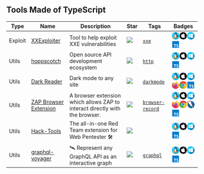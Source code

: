 
## Tools Made of TypeScript

| Type | Name | Description | Star | Tags | Badges |
| --- | --- | --- | --- | --- | --- |
|Exploit|[XXExploiter](https://github.com/luisfontes19/xxexploiter)|Tool to help exploit XXE vulnerabilities|![](https://img.shields.io/github/stars/luisfontes19/xxexploiter?label=%20)|[`xxe`](/categorize/tags/xxe.md)|![linux](/images/linux.png)![macos](/images/apple.png)![windows](/images/windows.png)[![TypeScript](/images/typescript.png)](/categorize/langs/TypeScript.md)|
|Utils|[hoppscotch](https://github.com/hoppscotch/hoppscotch)|Open source API development ecosystem|![](https://img.shields.io/github/stars/hoppscotch/hoppscotch?label=%20)|[`http`](/categorize/tags/http.md)|![linux](/images/linux.png)![macos](/images/apple.png)![windows](/images/windows.png)[![TypeScript](/images/typescript.png)](/categorize/langs/TypeScript.md)|
|Utils|[Dark Reader](https://github.com/darkreader/darkreader)|Dark mode to any site|![](https://img.shields.io/github/stars/darkreader/darkreader?label=%20)|[`darkmode`](/categorize/tags/darkmode.md)|![linux](/images/linux.png)![macos](/images/apple.png)![windows](/images/windows.png)![firefox](/images/firefox.png)![chrome](/images/chrome.png)[![TypeScript](/images/typescript.png)](/categorize/langs/TypeScript.md)|
|Utils|[ZAP Browser Extension](https://github.com/zaproxy/browser-extension/)|A browser extension which allows ZAP to interact directly with the browser.|![](https://img.shields.io/github/stars/zaproxy/browser-extension/?label=%20)|[`browser-record`](/categorize/tags/browser-record.md)|![linux](/images/linux.png)![macos](/images/apple.png)![windows](/images/windows.png)![firefox](/images/firefox.png)![chrome](/images/chrome.png)![zap](/images/zap.png)[![TypeScript](/images/typescript.png)](/categorize/langs/TypeScript.md)|
|Utils|[Hack-Tools](https://github.com/LasCC/Hack-Tools)|The all-in-one Red Team extension for Web Pentester 🛠|![](https://img.shields.io/github/stars/LasCC/Hack-Tools?label=%20)||![linux](/images/linux.png)![macos](/images/apple.png)![windows](/images/windows.png)[![TypeScript](/images/typescript.png)](/categorize/langs/TypeScript.md)|
|Utils|[graphql-voyager](https://github.com/APIs-guru/graphql-voyager)|🛰️ Represent any GraphQL API as an interactive graph |![](https://img.shields.io/github/stars/APIs-guru/graphql-voyager?label=%20)|[`graphql`](/categorize/tags/graphql.md)|![linux](/images/linux.png)![macos](/images/apple.png)![windows](/images/windows.png)[![TypeScript](/images/typescript.png)](/categorize/langs/TypeScript.md)|

